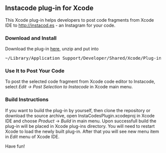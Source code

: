 <h2>Instacode plug-in for Xcode</h2>

This Xcode plug-in helps developers to post code fragments from Xcode IDE to http://instacod.es - an Instagram for your code.

<h3>Download and Install</h3>
Download the plug-in <a href='https://www.dropbox.com/s/66ww696dzxkk1a9/InstaCodesPlugin.xcplugin.zip'>here</a>, unzip and put into 
<pre>~/Library/Application Support/Developer/Shared/Xcode/Plug-ins</pre>

<h3>Use It to Post Your Code</h3>
To post the selected code fragment from Xcode code editor to Instacode, select <i>Edit -> Post Selection to Instacode</i> in Xcode main menu.

<h3>Build Instructions</h3>
If you want to build the plug-in by yourself, then clone the repository or download the source archive, open InstaCodesPlugin.xcodeproj in Xcode IDE and choose <i>Product</i> -> <i>Build</i> in main menu. Upon successfull build the plug-in will be placed in Xcode plug-ins directory. You will need to restart Xcode to load the newly built plug-in. After that you will see new menu item in <i>Edit</i> menu of Xcode IDE.

Have fun!
